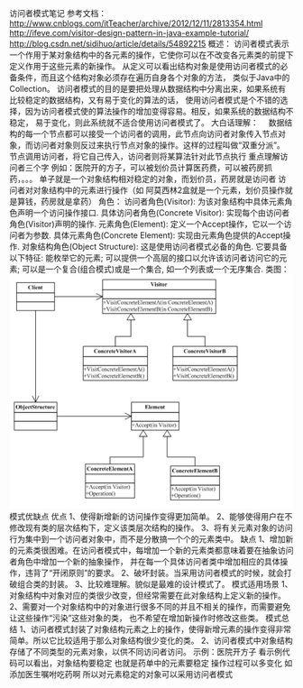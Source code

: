 访问者模式笔记
参考文档：
     http://www.cnblogs.com/itTeacher/archive/2012/12/11/2813354.html
     http://ifeve.com/visitor-design-pattern-in-java-example-tutorial/
     http://blog.csdn.net/sidihuo/article/details/54892215
概述：
    访问者模式表示一个作用于某对象结构中的各元素的操作，它使你可以在不改变各元素类的前提下定义作用于这些元素的新操作。
    从定义可以看出结构对象是使用访问者模式的必备条件，而且这个结构对象必须存在遍历自身各个对象的方法，
    类似于Java中的Collection。
    访问者模式的目的是要把处理从数据结构中分离出来，如果系统有比较稳定的数据结构，又有易于变化的算法的话，
    使用访问者模式是个不错的选择，因为访问者模式使的算法操作的增加变得容易。相反，如果系统的数据结构不稳定，
    易于变化，则此系统就不适合使用访问者模式了。
大白话理解：
   　数据结构的每一个节点都可以接受一个访问者的调用，此节点向访问者对象传入节点对象，而访问者对象则反过来执行节点对象的操作。这样的过程叫做“双重分派”。
    节点调用访问者，将它自己传入，访问者则将某算法针对此节点执行
    重点理解访问者三个字 例如：医院开的方子，可以被划价员计算医药费，可以被药房抓药，。。。
    单子就是一个对象结构相对稳定的对象，而划价员，药房就是访问者 访问者对对象结构中的元素进行操作（如 阿莫西林2盒就是一个元素，划价员操作就是算钱，药房就是拿药）
角色：
   访问者角色(Visitor): 为该对象结构中具体元素角色声明一个访问操作接口.
   具体访问者角色(Concrete Visitor): 实现每个由访问者角色(Visitor)声明的操作.
   元素角色(Element): 定义一个Accept操作，它以一个访问者为参数.
   具体元素角色(Concrete Element): 实现由元素角色提供的Accept操作.
   对象结构角色(Object Structure): 这是使用访问者模式必备的角色. 它要具备以下特征: 能枚举它的元素;
   可以提供一个高层的接口以允许该访问者访问它的元素; 可以是一个复合(组合模式)或是一个集合, 如一个列表或一个无序集合.
类图：
     ![Image text](https://github.com/zhouzhaohui10001/designPattern/raw/master/images/visitor.png)
模式优缺点
       优点
          1、使得新增新的访问操作变得更加简单。
          2、能够使得用户在不修改现有类的层次结构下，定义该类层次结构的操作。
          3、将有关元素对象的访问行为集中到一个访问者对象中，而不是分散搞一个个的元素类中。
       缺点
          1、增加新的元素类很困难。在访问者模式中，每增加一个新的元素类都意味着要在抽象访问者角色中增加一个新的抽象操作，
              并在每一个具体访问者类中增加相应的具体操作，违背了“开闭原则”的要求。
          2、破坏封装。当采用访问者模式的时候，就会打破组合类的封装。
          3、比较难理解。貌似是最难的设计模式了。
       模式适用场景
          1、对象结构中对象对应的类很少改变，但经常需要在此对象结构上定义新的操作。
          2、需要对一个对象结构中的对象进行很多不同的并且不相关的操作，而需要避免让这些操作“污染”这些对象的类，
             也不希望在增加新操作时修改这些类。
  模式总结
        1、访问者模式封装了对象结构元素之上的操作，使得新增元素的操作变得非常简单。所以它比较适用于那么对象结构很少变化的类。
        2、访问者模式中对象结构存储了不同类型的元素对象，以供不同访问者访问。
  示例：医院开方子
  看示例代码可以看出，对象结构要稳定 也就是药单中的元素要稳定 操作过程可以多变化
  如添加医生嘱咐吃药啊 所以对元素稳定的对象可以采用访问者模式